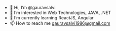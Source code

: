 - 👋 Hi, I’m @gauravsalvi
- 👀 I’m interested in Web Technologies, JAVA, .NET
- 🌱 I’m currently learning ReactJS, Angular
- 📫 How to reach me gauravsalvi1986@gmail.com

<!---
gauravsalvi/gauravsalvi is a ✨ special ✨ repository because its `README.md` (this file) appears on your GitHub profile.
You can click the Preview link to take a look at your changes.
--->
